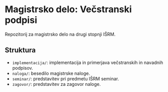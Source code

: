 # Magistrsko delo: Večstranski podpisi

Repozitorij za magistrsko delo na drugi stopnji IŠRM.

## Struktura

- `implementacija/`: implementacija in primerjava večstranskih in navadnih podpisov.
- `naloga/`: besedilo magistrske naloge.
- `seminar/`: predstavitev pri predmetu IŠRM seminar.
- `zagovor/`: predstavitev za zagovor naloge.
